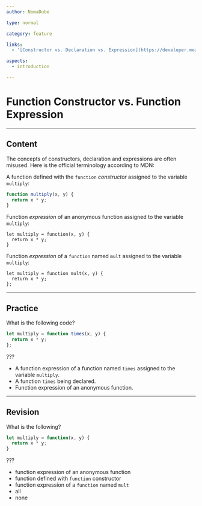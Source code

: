 ```yaml
---
author: NomaDube

type: normal

category: feature

links:
  - '[Constructor vs. Declaration vs. Expression](https://developer.mozilla.org/en-US/docs/Web/JavaScript/Reference/Functions#Constructor_vs._declaration_vs._expression){documentation}'

aspects:
  - introduction

---
```


# Function Constructor vs. Function Expression

---
## Content

The concepts of constructors, declaration and expressions are often misused. Here is the official terminology according to MDN:

A function defined with the `function` *constructor* assigned to the variable `multiply`:

```js
function multiply(x, y) {
  return x * y;
}
```

Function *expression* of an anonymous function assigned to the variable `multiply`:

```
let multiply = function(x, y) {
  return x * y;
}
```

Function *expression* of a `function` named `mult` assigned to the variable `multiply`:

```
let multiply = function mult(x, y) {
  return x * y;
};
```

---
## Practice

What is the following code?

```javascript
let multiply = function times(x, y) {
  return x * y;
};
```

???


* A function expression of a function named `times` assigned to the variable `multiply`.
* A function `times` being declared.
* Function expression of an anonymous function.

---
## Revision

What is the following?

```javascript
let multiply = function(x, y) {
  return x * y;
}
```

???


* function expression of an anonymous function
* function defined with `function` constructor
* function expression of a `function` named `mult`
* all
* none
